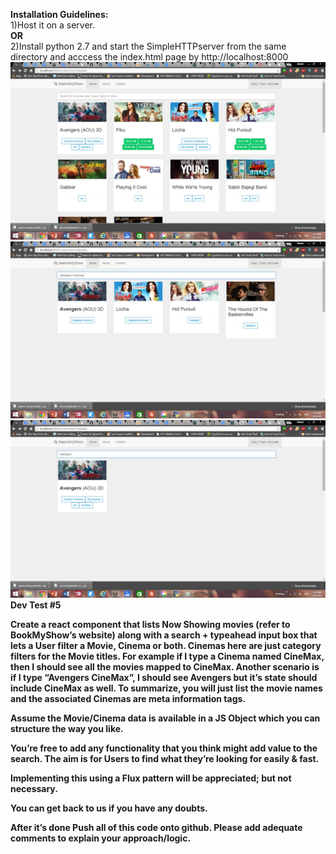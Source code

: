 <b>Installation Guidelines:</b><br>
1)Host it on a server. <br>
<b>OR</b><br>
2)Install python 2.7 and start the SimpleHTTPserver from the same directory and acccess the index.html page by http://localhost:8000<br>
<img src="img/1.jpg">
<img src="img/2.jpg">
<img src="img/3.jpg">
<b>Dev Test #5<b/>

Create a react component that lists Now Showing movies (refer to BookMyShow’s website) along with a search + typeahead input box that lets a User filter a Movie, Cinema or both. Cinemas here are just category filters for the Movie titles. For example if I type a Cinema named CineMax, then I should see all the movies mapped to CineMax. Another scenario is if I type “Avengers CineMax”, I should see Avengers but it’s state should include CineMax as well. To summarize, you will just list the movie names and the associated Cinemas are meta information tags.

Assume the Movie/Cinema data is available in a JS Object which you can structure the way you like.

You’re free to add any functionality that you think might add value to the search. The aim is for Users to find what they’re looking for easily & fast.

Implementing this using a Flux pattern will be appreciated; but not necessary.

You can get back to us if you have any doubts. 

After it’s done
Push all of this code onto github. Please add adequate comments to explain your approach/logic.
